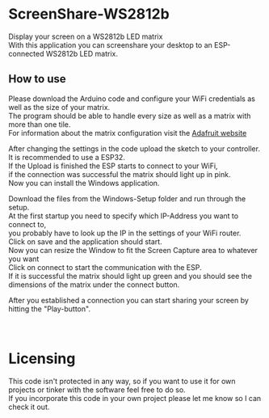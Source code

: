 # ScreenShare-WS2812b
Display your screen on a WS2812b LED matrix<br />
With this application you can screenshare your desktop to an ESP-connected WS2812b LED matrix.

## How to use

Please download the Arduino code and configure your WiFi credentials as well as the size of your matrix.<br />
The program should be able to handle every size as well as a matrix with more than one tile.<br />
For information about the matrix configuration visit the [Adafruit website](https://learn.adafruit.com/adafruit-neopixel-uberguide/neomatrix-library)

After changing the settings in the code upload the sketch to your controller.<br />
It is recommended to use a ESP32.<br />
If the Upload is finished the ESP starts to connect to your WiFi,<br />
if the connection was successful the matrix should light up in pink.<br />
Now you can install the Windows application.

Download the files from the Windows-Setup folder and run through the setup.<br />
At the first startup you need to specify which IP-Address you want to connect to,<br />
you probably have to look up the IP in the settings of your WiFi router.<br />
Click on save and the application should start.<br />
Now you can resize the Window to fit the Screen Capture area to whatever you want<br />
Click on connect to start the communication with the ESP.<br />
If it is successful the matrix should light up green and you should see the dimensions of the matrix under the connect button.

After you established a connection you can start sharing your screen by hitting the "Play-button".
<br />
<br />
<br />
# Licensing 
This code isn't protected in any way, so if you want to use it for own projects or tinker with the software feel free to do so.<br />
If you incorporate this code in your own project please let me know so I can check it out.